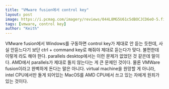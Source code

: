 ```yaml
---
title: "VMware fusion에서 control key"
layout: post
image: https://i.pcmag.com/imagery/reviews/044L8MG5U61c5dBOCJCD6eO-5.fit_scale.size_1028x578.v_1569474740.jpg
tags: [vmware, control key]
author: "Keith"
---
```


VMware fusion에서 Windows를 구동하면 control key가 제대로 안 듣는 듯한데, 사실 안듣느다기 보단 ctrl + command key로 해줘야 제대로 듣는다가 맞다. 불편한데 이렇게 라도 해야 한다. parallels desktop에서는 이런 문제가 없었던 것 같은데 말이다. AMD에서 parallels가 제대로 돌지 않는다는 게 큰 문제인 것이다. 물론 VMWare fusion이라고 완벽하게 돈다는 말은 아니다. virtual machine을 원망할 게 아니라, intel CPU에서만 돌게 되어있는 MacOS를 AMD CPU에서 쓰고 있는 자에게 원죄가 있는 것이다. 